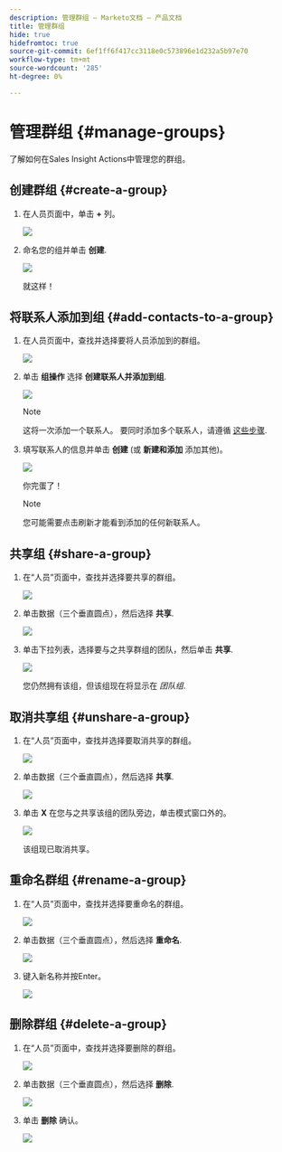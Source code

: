 ```yaml
---
description: 管理群组 — Marketo文档 — 产品文档
title: 管理群组
hide: true
hidefromtoc: true
source-git-commit: 6ef1ff6f417cc3118e0c573896e1d232a5b97e70
workflow-type: tm+mt
source-wordcount: '285'
ht-degree: 0%

---
```


# 管理群组 {#manage-groups}

了解如何在Sales Insight Actions中管理您的群组。

## 创建群组 {#create-a-group}

1. 在人员页面中，单击 **+** 列。

   ![](assets/one-4.png)

1. 命名您的组并单击 **创建**.

   ![](assets/two-3.png)

   就这样！

## 将联系人添加到组 {#add-contacts-to-a-group}

1. 在人员页面中，查找并选择要将人员添加到的群组。

   ![](assets/three-3.png)

1. 单击 **组操作** 选择 **创建联系人并添加到组**.

   ![](assets/four-3.png)

   >[!NOTE]
   >
   >这将一次添加一个联系人。 要同时添加多个联系人，请遵循 [这些步骤](/help/marketo/product-docs/marketo-sales-insight/actions/people/managing-contacts/import-contacts-via-csv.md).

1. 填写联系人的信息并单击 **创建** (或 **新建和添加** 添加其他)。

   ![](assets/five-3.png)

   你完蛋了！

   >[!NOTE]
   >
   >您可能需要点击刷新才能看到添加的任何新联系人。

## 共享组 {#share-a-group}

1. 在“人员”页面中，查找并选择要共享的群组。

   ![](assets/six.png)

1. 单击数据（三个垂直圆点），然后选择 **共享**.

   ![](assets/seven.png)

1. 单击下拉列表，选择要与之共享群组的团队，然后单击 **共享**.

   ![](assets/eight.png)

   您仍然拥有该组，但该组现在将显示在 _团队组_.

## 取消共享组 {#unshare-a-group}

1. 在“人员”页面中，查找并选择要取消共享的群组。

   ![](assets/ten.png)

1. 单击数据（三个垂直圆点），然后选择 **共享**.

   ![](assets/eleven.png)

1. 单击 **X** 在您与之共享该组的团队旁边，单击模式窗口外的。

   ![](assets/twelve.png)

   该组现已取消共享。

## 重命名群组 {#rename-a-group}

1. 在“人员”页面中，查找并选择要重命名的群组。

   ![](assets/six.png)

1. 单击数据（三个垂直圆点），然后选择 **重命名**.

   ![](assets/thirteen.png)

1. 键入新名称并按Enter。

   ![](assets/fourteen.png)

## 删除群组 {#delete-a-group}

1. 在“人员”页面中，查找并选择要删除的群组。

   ![](assets/fifteen.png)

1. 单击数据（三个垂直圆点），然后选择 **删除**.

   ![](assets/sixteen.png)

1. 单击 **删除** 确认。

   ![](assets/seventeen.png)
